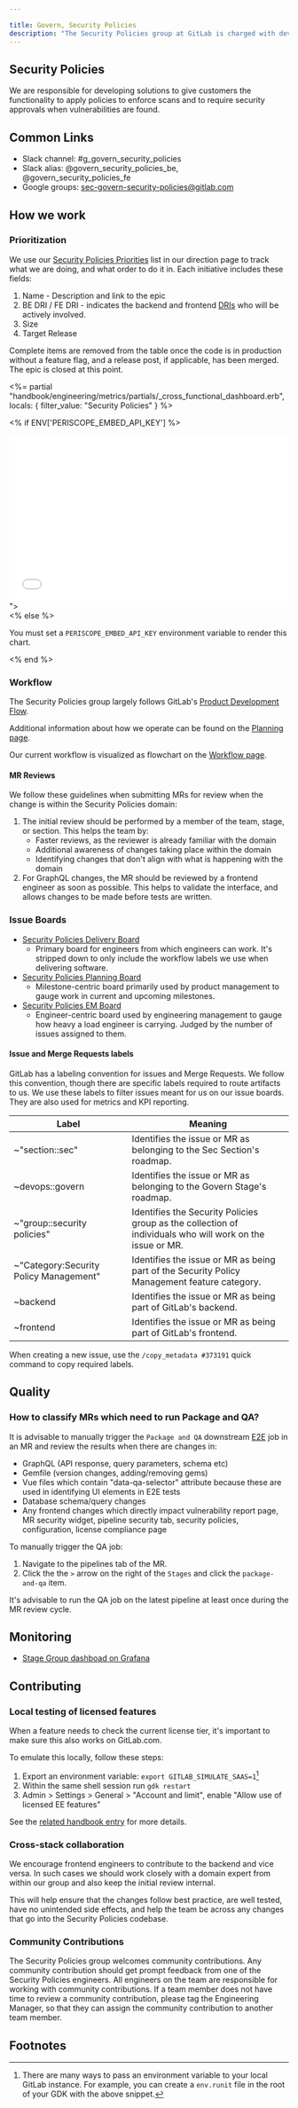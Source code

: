 ```yaml
---

title: Govern, Security Policies
description: "The Security Policies group at GitLab is charged with developing solutions to apply policies to enforce scans and to require security approvals when vulnerabilities are found."
---
```








## Security Policies

We are responsible for developing solutions to give customers the functionality to apply policies to enforce scans and to require security approvals when vulnerabilities are found.

## Common Links

* Slack channel: #g_govern_security_policies
* Slack alias: @govern_security_policies_be, @govern_security_policies_fe
* Google groups: sec-govern-security-policies@gitlab.com

## How we work

### Prioritization

We use our [Security Policies Priorities](/direction/govern/security_policies/security_policy_management/#priorities) list in our direction page to track what we are doing, and what order to do it in.  Each initiative includes these fields:

1. Name - Description and link to the epic
1. BE DRI / FE DRI - indicates the backend and frontend [DRIs](/handbook/engineering/development/sec/govern/sp-ti-planning.html#epic-engineering-dri) who will be actively involved.
1. Size
1. Target Release

Complete items are removed from the table once the code is in production without a feature flag, and a release post, if applicable, has been merged. The epic is closed at this point.

<%= partial "handbook/engineering/metrics/partials/_cross_functional_dashboard.erb", locals: { filter_value: "Security Policies" } %>

<% if ENV['PERISCOPE_EMBED_API_KEY'] %>
  <div>
    <embed width="100%" height="300" src="<%= signed_periscope_url({ dashboard: 1020520, embed: 'v2', filters: [{name: filter_type_for("quality", "group"), value: filter_value_for('quality', "group", "Security Policies") }], visible: ["team_group", "stage","development_section"], data_ts: Date.today.to_time.to_i }) %>">
  </div>
  <% else %>
    <p>You must set a <code>PERISCOPE_EMBED_API_KEY</code> environment variable to render this chart.</p>
<% end %>

### Workflow

The Security Policies group largely follows GitLab's [Product Development Flow](/handbook/product-development-flow/).

Additional information about how we operate can be found on the [Planning page](/handbook/engineering/development/sec/govern/sp-ti-planning.html).

Our current workflow is visualized as flowchart on the [Workflow page](/handbook/engineering/development/sec/govern/security-policies/workflow.html).

#### MR Reviews

We follow these guidelines when submitting MRs for review when the change is within the Security Policies domain:

1. The initial review should be performed by a member of the team, stage, or section. This helps the team by:
   - Faster reviews, as the reviewer is already familiar with the domain
   - Additional awareness of changes taking place within the domain
   - Identifying changes that don't align with what is happening with the domain 
1. For GraphQL changes, the MR should be reviewed by a frontend engineer as soon as possible. This helps to validate the interface, and allows changes to be made before tests are written.

### Issue Boards

* [Security Policies Delivery Board](https://gitlab.com/groups/gitlab-org/-/boards/1754674?milestone_title=Started)
   * Primary board for engineers from which engineers can work. It's stripped down to only include the workflow labels we use when delivering software.
* [Security Policies Planning Board](https://gitlab.com/groups/gitlab-org/-/boards/1420731?label_name%5B%5D=group%3A%3Asecurity%20policies)
  * Milestone-centric board primarily used by product management to gauge work in current and upcoming milestones.
* [Security Policies EM Board](https://gitlab.com/groups/gitlab-org/-/boards/4738985)
  * Engineer-centric board used by engineering management to gauge how heavy a load engineer is carrying. Judged by the number of issues assigned to them.

#### Issue and Merge Requests labels

GitLab has a labeling convention for issues and Merge Requests. We follow this convention, though there are specific labels required to route artifacts to us. We
use these labels to filter issues meant for us on our issue boards. They are also used for metrics and KPI reporting.

| Label | Meaning |
| ----- | ------- |
| ~"section::sec" | Identifies the issue or MR as belonging to the Sec Section's roadmap. |
| ~devops::govern | Identifies the issue or MR as belonging to the Govern Stage's roadmap. |
| ~"group::security policies" | Identifies the Security Policies group as the collection of individuals who will work on the issue or MR. |
| ~"Category:Security Policy Management" | Identifies the issue or MR as being part of the Security Policy Management feature category. |
| ~backend | Identifies the issue or MR as being part of GitLab's backend. |
| ~frontend | Identifies the issue or MR as being part of GitLab's frontend. |

When creating a new issue, use the `/copy_metadata #373191` quick command to copy required labels.

## Quality

### How to classify MRs which need to run Package and QA?

It is advisable to manually trigger the `Package and QA` downstream [E2E](https://docs.gitlab.com/ee/development/testing_guide/end_to_end/) job in an MR and review the results when there are changes in:
   - GraphQL (API response, query parameters, schema etc)
   - Gemfile (version changes, adding/removing gems)
   - Vue files which contain "data-qa-selector" attribute because these are used in identifying UI elements in E2E tests
   - Database schema/query changes
   - Any frontend changes which directly impact vulnerability report page, MR security widget, pipeline security tab, security policies, configuration, license compliance page

To manually trigger the QA job:
1. Navigate to the pipelines tab of the MR. 
2. Click the the `>` arrow on the right of the `Stages` and click the `package-and-qa` item.

It's advisable to run the QA job on the latest pipeline at least once during the MR review cycle.

## Monitoring

- [Stage Group dashboad on Grafana](https://dashboards.gitlab.net/d/stage-groups-security_policies/stage-groups-security-policies-group-dashboard?orgId=1)

## Contributing

### Local testing of licensed features
When a feature needs to check the current license tier, it's important to make sure this also works on GitLab.com.

To emulate this locally, follow these steps:

1. Export an environment variable: `export GITLAB_SIMULATE_SAAS=1`[^1]
1. Within the same shell session run `gdk restart`
1. Admin > Settings > General > "Account and limit", enable "Allow use of licensed EE features"

See the [related handbook entry](https://docs.gitlab.com/ee/development/ee_features.html#act-as-saas) for more details.

### Cross-stack collaboration
We encourage frontend engineers to contribute to the backend and vice versa. In such cases we should work closely with a domain expert from within our group
and also keep the initial review internal. 

This will help ensure that the changes follow best practice, are well tested, have no unintended side effects, and help the team be across any changes that go into the Security Policies codebase.

### Community Contributions
The Security Policies group welcomes community contributions. Any community contribution should get prompt feedback from one of the Security Policies engineers. All engineers on the team are responsible for working with community contributions. If a team member does not have time to review a community contribution, please tag the Engineering Manager, so that they can assign the community contribution to another team member.

## Footnotes

[^1]: There are many ways to pass an environment variable to your local GitLab instance. For example, you can create a `env.runit` file in the root of your GDK with the above snippet.
